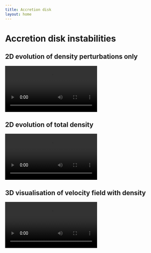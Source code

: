 ```yaml
---
title: Accretion disk
layout: home
---
```


# Accretion disk instabilities

## 2D evolution of density perturbations only
![](accretion_2d_rho.mp4)

## 2D evolution of total density
![](accretion_2d_rho_bg.mp4)

## 3D visualisation of velocity field with density
![](accretion_3d_v1_rho.mp4)
